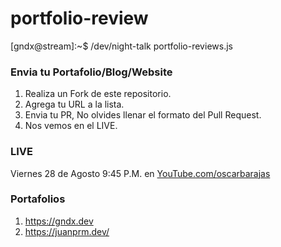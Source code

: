 # portfolio-review

[gndx@stream]:~\$ /dev/night-talk portfolio-reviews.js

### Envia tu Portafolio/Blog/Website

1. Realiza un Fork de este repositorio.
2. Agrega tu URL a la lista.
3. Envia tu PR, No olvides llenar el formato del Pull Request.
4. Nos vemos en el LIVE.

### LIVE

Viernes 28 de Agosto 9:45 P.M. en
[YouTube.com/oscarbarajas](https://youtube.com/oscarbarajas)

### Portafolios

1. https://gndx.dev
2. https://juanprm.dev/
